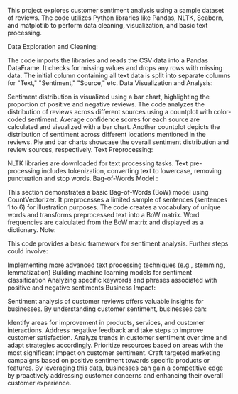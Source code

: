 This project explores customer sentiment analysis using a sample dataset of reviews. 
The code utilizes Python libraries like Pandas, NLTK, Seaborn, and matplotlib to perform data cleaning, visualization, and basic text processing.

Data Exploration and Cleaning:

The code imports the libraries and reads the CSV data into a Pandas DataFrame.
It checks for missing values and drops any rows with missing data.
The initial column containing all text data is split into separate columns for "Text," "Sentiment," "Source," etc.
Data Visualization and Analysis:

Sentiment distribution is visualized using a bar chart, highlighting the proportion of positive and negative reviews.
The code analyzes the distribution of reviews across different sources using a countplot with color-coded sentiment.
Average confidence scores for each source are calculated and visualized with a bar chart.
Another countplot depicts the distribution of sentiment across different locations mentioned in the reviews.
Pie and bar charts showcase the overall sentiment distribution and review sources, respectively.
Text Preprocessing:

NLTK libraries are downloaded for text processing tasks.
Text pre-processing includes tokenization, converting text to lowercase, removing punctuation and stop words.
Bag-of-Words Model :

This section demonstrates a basic Bag-of-Words (BoW) model using CountVectorizer.
It preprocesses a limited sample of sentences (sentences 1 to 6) for illustration purposes.
The code creates a vocabulary of unique words and transforms preprocessed text into a BoW matrix.
Word frequencies are calculated from the BoW matrix and displayed as a dictionary.
Note:

This code provides a basic framework for sentiment analysis. Further steps could involve:

Implementing more advanced text processing techniques (e.g., stemming, lemmatization)
Building machine learning models for sentiment classification
Analyzing specific keywords and phrases associated with positive and negative sentiments
Business Impact:

Sentiment analysis of customer reviews offers valuable insights for businesses. By understanding customer sentiment, businesses can:

Identify areas for improvement in products, services, and customer interactions.
Address negative feedback and take steps to improve customer satisfaction.
Analyze trends in customer sentiment over time and adapt strategies accordingly.
Prioritize resources based on areas with the most significant impact on customer sentiment.
Craft targeted marketing campaigns based on positive sentiment towards specific products or features.
By leveraging this data, businesses can gain a competitive edge by proactively addressing customer concerns and enhancing their overall customer experience.
